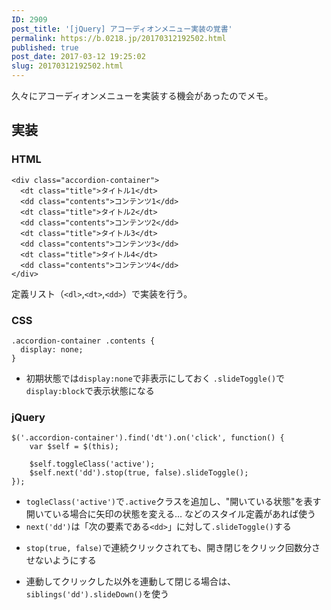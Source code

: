 ```yaml
---
ID: 2909
post_title: '[jQuery] アコーディオンメニュー実装の覚書'
permalink: https://b.0218.jp/20170312192502.html
published: true
post_date: 2017-03-12 19:25:02
slug: 20170312192502.html
---
```

久々にアコーディオンメニューを実装する機会があったのでメモ。

<h2>実装</h2>

<h3>HTML</h3>

<pre><code class="language-markup">&lt;div class="accordion-container"&gt;
  &lt;dt class="title"&gt;タイトル1&lt;/dt&gt;
  &lt;dd class="contents"&gt;コンテンツ1&lt;/dd&gt;
  &lt;dt class="title"&gt;タイトル2&lt;/dt&gt;
  &lt;dd class="contents"&gt;コンテンツ2&lt;/dd&gt;
  &lt;dt class="title"&gt;タイトル3&lt;/dt&gt;
  &lt;dd class="contents"&gt;コンテンツ3&lt;/dd&gt;
  &lt;dt class="title"&gt;タイトル4&lt;/dt&gt;
  &lt;dd class="contents"&gt;コンテンツ4&lt;/dd&gt;
&lt;/div&gt;
</code></pre>

定義リスト（<code>&lt;dl&gt;</code>,<code>&lt;dt&gt;</code>,<code>&lt;dd&gt;</code>）で実装を行う。

<h3>CSS</h3>

<pre><code class="language-css">.accordion-container .contents {
  display: none;
}
</code></pre>

<ul>
<li>初期状態では<code>display:none</code>で非表示にしておく
<code>.slideToggle()</code>で<code>display:block</code>で表示状態になる</li>
</ul>

<h3>jQuery</h3>

<pre><code class="language-javascript">$('.accordion-container').find('dt').on('click', function() {
    var $self = $(this);

    $self.toggleClass('active');
    $self.next('dd').stop(true, false).slideToggle();
});
</code></pre>

<ul>
<li><code>togleClass('active')</code>で<code>.active</code>クラスを追加し、"開いている状態"を表す
開いている場合に矢印の状態を変える… などのスタイル定義があれば使う</li>
<li><code>next('dd')</code>は「次の要素である<code>&lt;dd&gt;</code>」に対して<code>.slideToggle()</code>する</li>
<li><p><code>stop(true, false)</code>で連続クリックされても、開き閉じをクリック回数分させないようにする</p></li>
<li><p>連動してクリックした以外を連動して閉じる場合は、<code>siblings('dd').slideDown()</code>を使う</p></li>
</ul>